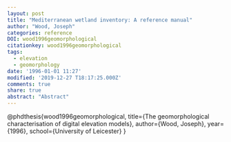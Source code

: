 ```yaml
---
layout: post
title: "Mediterranean wetland inventory: A reference manual"
author: "Wood, Joseph"
categories: reference
DOI: wood1996geomorphological
citationkey: wood1996geomorphological
tags:
  - elevation
  - geomorphology
date: '1996-01-01 11:27'
modified: '2019-12-27 T18:17:25.000Z'
comments: true
share: true
abstract: "Abstract"
---
```

@phdthesis{wood1996geomorphological,
  title={The geomorphological characterisation of digital elevation models},
  author={Wood, Joseph},
  year={1996},
  school={University of Leicester}
}
